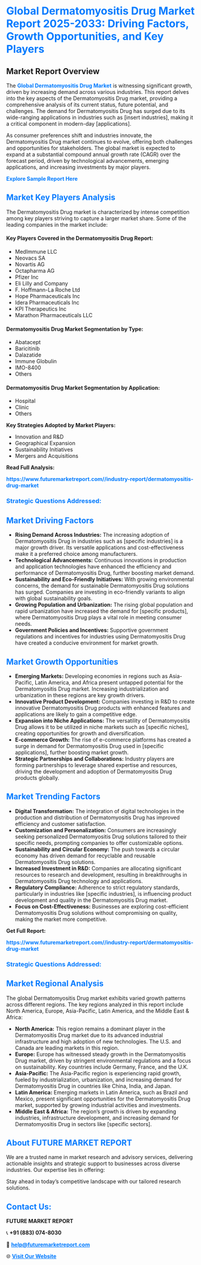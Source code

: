 <h1 style="color: #007BFF;">Global Dermatomyositis Drug Market Report 2025-2033: Driving Factors, Growth Opportunities, and Key Players</h1>

<section id="overview">
<h2>Market Report Overview</h2>
<p>The <a href="https://www.futuremarketreport.com//industry-report/dermatomyositis-drug-market" style="color: #007BFF; text-decoration: none;"><strong>Global Dermatomyositis Drug Market</strong></a> is witnessing significant growth, driven by increasing demand across various industries. This report delves into the key aspects of the Dermatomyositis Drug market, providing a comprehensive analysis of its current status, future potential, and challenges. The demand for Dermatomyositis Drug has surged due to its wide-ranging applications in industries such as [insert industries], making it a critical component in modern-day [applications].</p>
<p>As consumer preferences shift and industries innovate, the Dermatomyositis Drug market continues to evolve, offering both challenges and opportunities for stakeholders. The global market is expected to expand at a substantial compound annual growth rate (CAGR) over the forecast period, driven by technological advancements, emerging applications, and increasing investments by major players.</p>
</section>

<section id="overview">
<p><a href="https://www.futuremarketreport.com//request-sample/reportId=53500" style="color: #007BFF; text-decoration: none;"><strong>Explore Sample Report Here</strong></a></p>
</section>

<section id="key-players">
<h2 style="color: #007BFF;">Market Key Players Analysis</h2>
<p>The Dermatomyositis Drug market is characterized by intense competition among key players striving to capture a larger market share. Some of the leading companies in the market include:</p>
<h4>Key Players Covered in the Dermatomyositis Drug Report:</h4>
<ul><li>MedImmune LLC</li><li>Neovacs SA</li><li>Novartis AG</li><li>Octapharma AG</li><li>Pfizer Inc</li><li>Eli Lilly and Company</li><li>F. Hoffmann-La Roche Ltd</li><li>Hope Pharmaceuticals Inc</li><li>Idera Pharmaceuticals Inc</li><li>KPI Therapeutics Inc</li><li>Marathon Pharmaceuticals LLC</li></ul>
<h4>Dermatomyositis Drug Market Segmentation by Type:</h4>
<ul><li>Abatacept</li><li>Baricitinib</li><li>Dalazatide</li><li>Immune Globulin</li><li>IMO-8400</li><li>Others</li></ul>

<h4>Dermatomyositis Drug Market Segmentation by Application:</h4>
<ul><li>Hospital</li><li>Clinic</li><li>Others</li></ul>
<p><strong>Key Strategies Adopted by Market Players:</strong></p>
<ul>
<li>Innovation and R&D</li>
<li>Geographical Expansion</li>
<li>Sustainability Initiatives</li>
<li>Mergers and Acquisitions</li>
</ul>
</section>

<section>
<p><strong>Read Full Analysis: </strong></p><a href="https://www.futuremarketreport.com//industry-report/dermatomyositis-drug-market" style="color: #007BFF; text-decoration: none;"><strong>https://www.futuremarketreport.com//industry-report/dermatomyositis-drug-market</strong></a>
<h3 style="color: #007BFF;">Strategic Questions Addressed:</h3>
</section>

<section id="driving-factors">
<h2 style="color: #007BFF;">Market Driving Factors</h2>
<ul>
<li><strong>Rising Demand Across Industries:</strong> The increasing adoption of Dermatomyositis Drug in industries such as [specific industries] is a major growth driver. Its versatile applications and cost-effectiveness make it a preferred choice among manufacturers.</li>
<li><strong>Technological Advancements:</strong> Continuous innovations in production and application technologies have enhanced the efficiency and performance of Dermatomyositis Drug, further boosting market demand.</li>
<li><strong>Sustainability and Eco-Friendly Initiatives:</strong> With growing environmental concerns, the demand for sustainable Dermatomyositis Drug solutions has surged. Companies are investing in eco-friendly variants to align with global sustainability goals.</li>
<li><strong>Growing Population and Urbanization:</strong> The rising global population and rapid urbanization have increased the demand for [specific products], where Dermatomyositis Drug plays a vital role in meeting consumer needs.</li>
<li><strong>Government Policies and Incentives:</strong> Supportive government regulations and incentives for industries using Dermatomyositis Drug have created a conducive environment for market growth.</li>
</ul>
</section>

<section id="growth-opportunities">
<h2 style="color: #007BFF;">Market Growth Opportunities</h2>
<ul>
<li><strong>Emerging Markets:</strong> Developing economies in regions such as Asia-Pacific, Latin America, and Africa present untapped potential for the Dermatomyositis Drug market. Increasing industrialization and urbanization in these regions are key growth drivers.</li>
<li><strong>Innovative Product Development:</strong> Companies investing in R&D to create innovative Dermatomyositis Drug products with enhanced features and applications are likely to gain a competitive edge.</li>
<li><strong>Expansion into Niche Applications:</strong> The versatility of Dermatomyositis Drug allows it to be utilized in niche markets such as [specific niches], creating opportunities for growth and diversification.</li>
<li><strong>E-commerce Growth:</strong> The rise of e-commerce platforms has created a surge in demand for Dermatomyositis Drug used in [specific applications], further boosting market growth.</li>
<li><strong>Strategic Partnerships and Collaborations:</strong> Industry players are forming partnerships to leverage shared expertise and resources, driving the development and adoption of Dermatomyositis Drug products globally.</li>
</ul>
</section>

<section id="trending-factors">
<h2 style="color: #007BFF;">Market Trending Factors</h2>
<ul>
<li><strong>Digital Transformation:</strong> The integration of digital technologies in the production and distribution of Dermatomyositis Drug has improved efficiency and customer satisfaction.</li>
<li><strong>Customization and Personalization:</strong> Consumers are increasingly seeking personalized Dermatomyositis Drug solutions tailored to their specific needs, prompting companies to offer customizable options.</li>
<li><strong>Sustainability and Circular Economy:</strong> The push towards a circular economy has driven demand for recyclable and reusable Dermatomyositis Drug solutions.</li>
<li><strong>Increased Investment in R&D:</strong> Companies are allocating significant resources to research and development, resulting in breakthroughs in Dermatomyositis Drug technology and applications.</li>
<li><strong>Regulatory Compliance:</strong> Adherence to strict regulatory standards, particularly in industries like [specific industries], is influencing product development and quality in the Dermatomyositis Drug market.</li>
<li><strong>Focus on Cost-Effectiveness:</strong> Businesses are exploring cost-efficient Dermatomyositis Drug solutions without compromising on quality, making the market more competitive.</li>
</ul>
</section>

<section>
<p><strong>Get Full Report: </strong></p><a href="https://www.futuremarketreport.com//industry-report/dermatomyositis-drug-market" style="color: #007BFF; text-decoration: none;"><strong>https://www.futuremarketreport.com//industry-report/dermatomyositis-drug-market</strong></a>
<h3 style="color: #007BFF;">Strategic Questions Addressed:</h3>
</section>


<section id="regional-analysis">
<h2 style="color: #007BFF;">Market Regional Analysis</h2>
<p>The global Dermatomyositis Drug market exhibits varied growth patterns across different regions. The key regions analyzed in this report include North America, Europe, Asia-Pacific, Latin America, and the Middle East & Africa:</p>
<ul>
<li><strong>North America:</strong> This region remains a dominant player in the Dermatomyositis Drug market due to its advanced industrial infrastructure and high adoption of new technologies. The U.S. and Canada are leading markets in this region.</li>
<li><strong>Europe:</strong> Europe has witnessed steady growth in the Dermatomyositis Drug market, driven by stringent environmental regulations and a focus on sustainability. Key countries include Germany, France, and the U.K.</li>
<li><strong>Asia-Pacific:</strong> The Asia-Pacific region is experiencing rapid growth, fueled by industrialization, urbanization, and increasing demand for Dermatomyositis Drug in countries like China, India, and Japan.</li>
<li><strong>Latin America:</strong> Emerging markets in Latin America, such as Brazil and Mexico, present significant opportunities for the Dermatomyositis Drug market, supported by growing industrial activities and investments.</li>
<li><strong>Middle East & Africa:</strong> The region’s growth is driven by expanding industries, infrastructure development, and increasing demand for Dermatomyositis Drug in sectors like [specific sectors].</li>
</ul>
</section>

<footer>
<h2 style="color: #007BFF;">About FUTURE MARKET REPORT</h2>
<p>We are a trusted name in market research and advisory services, delivering actionable insights and strategic support to businesses across diverse industries. Our expertise lies in offering:</p>

<p>Stay ahead in today’s competitive landscape with our tailored research solutions.</p>

<h2 style="color: #007BFF;">Contact Us:</h2>
<p><strong>FUTURE MARKET REPORT</strong></p>
<p>📞 <strong>+91 (883) 074-8030</strong></p>
<p>📧 <strong><a href="mailto:help@futuremarketreport.com" style="color: #007BFF;">help@futuremarketreport.com</a></strong></p>
<p>🌐 <strong><a href="https://www.futuremarketreport.com/" style="color: #007BFF;">Visit Our Website</a></strong></p>
</footer>